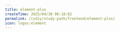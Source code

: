 ```yaml
---
title: element-plus
createTime: 2025/04/30 06:18:02
permalink: /csdiy/study-path/frontend/element-plus/
icon: logos:element
---
```

